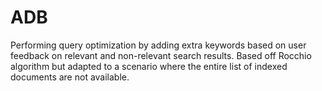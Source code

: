 ADB
===

Performing query optimization by adding extra keywords based on user feedback on relevant and non-relevant search results. Based off Rocchio algorithm but adapted to a scenario where the entire list of indexed documents are not available.
